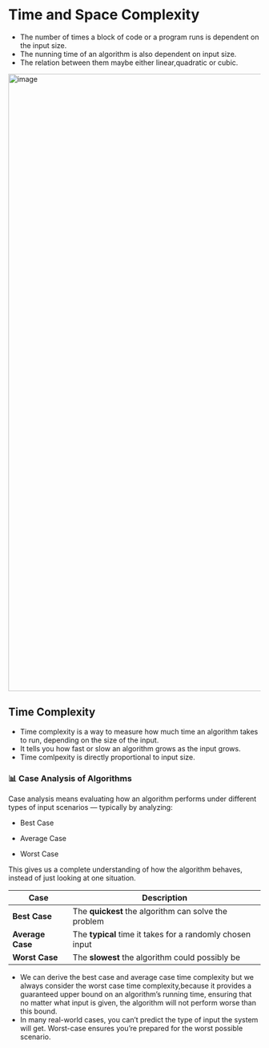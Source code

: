 # Time and Space Complexity

- The number of times a block of code or a program runs is dependent on the input size.
- The nunning time of an algorithm is also dependent on input size.
- The relation between them maybe either linear,quadratic or cubic.

<img width="2024" height="1232" alt="image" src="https://github.com/user-attachments/assets/01df5529-7e45-4de1-92f6-a8509efffc60" />

## Time Complexity

- Time complexity is a way to measure how much time an algorithm takes to run, depending on the size of the input.
- It tells you how fast or slow an algorithm grows as the input grows.
- Time comlpexity is directly proportional to input size.

### 📊 Case Analysis of Algorithms 

Case analysis means evaluating how an algorithm performs under different types of input scenarios — typically by analyzing:

- Best Case

- Average Case

- Worst Case

This gives us a complete understanding of how the algorithm behaves, instead of just looking at one situation.

| Case             | Description                                               |
| ---------------- | --------------------------------------------------------- |
| **Best Case**    | The **quickest** the algorithm can solve the problem      |
| **Average Case** | The **typical** time it takes for a randomly chosen input |
| **Worst Case**   | The **slowest** the algorithm could possibly be           |


- We can derive the best case and average case time complexity but we always consider the worst case time complexity,because it provides a guaranteed upper bound on an algorithm’s running time, ensuring that no matter what input is given, the algorithm will not perform worse than this bound.
- In many real-world cases, you can’t predict the type of input the system will get. Worst-case ensures you’re prepared for the worst possible scenario.

